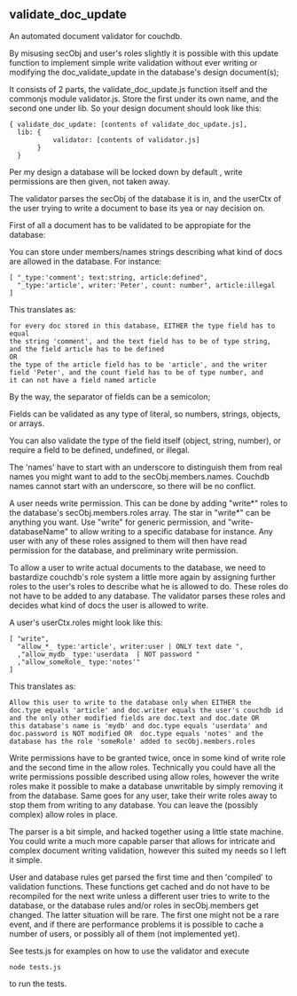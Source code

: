 validate_doc_update
--------------
An automated document validator for couchdb. 

By misusing secObj and user's roles slightly it is possible with this update
function to implement simple write validation without ever writing or
modifying the doc_validate_update in the database's design
document(s);

It consists of 2 parts, the validate_doc_update.js function itself and
the commonjs module validator.js. Store the first under its own name,
and the second one under lib. So your design document should look like
this:

	{ validate_doc_update: [contents of validate_doc_update.js],
	  lib: {
	           validator: [contents of validator.js]
		   }
	  }

Per my design a database will be locked down by default , write permissions are
then given, not taken away.

The validator parses the secObj of the database it is in, and the
userCtx of the user trying to write a document to base its yea or nay
decision on.

First of all a document has to be validated to be appropiate for the
database:

You can store under members/names strings describing what kind of docs are allowed in the
database. For instance:


	[ "_type:'comment'; text:string, article:defined",
	  "_type:'article', writer:'Peter', count: number", article:illegal
	]
	
This translates as: 

    for every doc stored in this database, EITHER the type field has to equal
    the string 'comment', and the text field has to be of type string,
    and the field article has to be defined
    OR
	the type of the article field has to be 'article', and the writer
    field 'Peter', and the count field has to be of type number, and
    it can not have a field named article

By the way, the separator of fields can be a semicolon;

Fields can be validated as any type of literal, so numbers, strings,
objects, or arrays.

You can also validate the type of the field itself (object, string,
number), or require a field to be defined, undefined, or illegal.

The 'names' have to start with an underscore to distinguish them from
real names you might want to add to the secObj.members.names. Couchdb
names cannot start with an underscore, so there will be no conflict.

A user needs write permission. This can be done by adding "write*"
roles to the database's secObj.members.roles array. The star in
"write*" can be anything you want. Use "write" for generic permission,
and "write-databaseName" to allow writing to a specific database for
instance. Any user with any of these roles assigned to them will then
have read permission for the database, and preliminary write
permission.

To allow a user to write actual documents to the database, we need to
bastardize couchdb's role system a little more again by assigning further
roles to the user's roles to describe what he is allowed to do. These
roles do not have to be added to any database. The validator parses
these roles and decides what kind of docs the user is allowed to
write. 

A user's userCtx.roles might look like this: 

    [ "write",
	  "allow_*_ type:'article', writer:user | ONLY text date ",
	  ,"allow_mydb_ type:'userdata  | NOT password "
	  ,"allow_someRole_ type:'notes'"
	]

This translates as:

    Allow this user to write to the database only when EITHER the
    doc.type equals 'article' and doc.writer equals the user's couchdb id
    and the only other modified fields are doc.text and doc.date OR
    this database's name is 'mydb' and doc.type equals 'userdata' and
    doc.password is NOT modified OR  doc.type equals 'notes' and the
    database has the role 'someRole' added to secObj.members.roles
	
Write permissions have to be granted twice, once in some kind of write
role and the second time in the allow roles. Technically you could
have all the write permissions possible described using allow roles,
however the write roles make it possible to make a database unwritable
by simply removing it from the database. Same goes for any user, take
their write roles away to stop them from writing to any database. You
can leave the (possibly complex) allow roles in place.

The parser is a bit simple, and hacked together using a little state
machine. You could write a much more capable parser that allows for
intricate and complex document writing validation, however this suited
my needs so I left it simple.

User and database rules get parsed the first time and then 'compiled'
to validation functions. These functions get cached and do not have to
be recompiled for the next write unless a different user tries to
write to the database, or the database rules and/or roles in
secObj.members get changed. The latter situation will be rare. The
first one might not be a rare event, and if there are performance
problems it is possible to cache a number of users, or possibly all of
them (not implemented yet).

See tests.js for examples on how to use the validator and execute

	node tests.js
	
to run the tests.	
